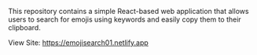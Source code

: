 This repository contains a simple React-based web application that allows users to search for emojis using keywords and easily copy them to their clipboard.

View Site: https://emojisearch01.netlify.app
